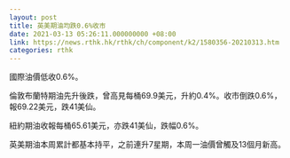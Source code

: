 ```yaml
---
layout: post
title: 英美期油均跌0.6%收市
date: 2021-03-13 05:26:11.000000000 +08:00
link: https://news.rthk.hk/rthk/ch/component/k2/1580356-20210313.htm
categories: rthk
---
```


國際油價低收0.6%。

倫敦布蘭特期油先升後跌，曾高見每桶69.9美元，升約0.4%。收市倒跌0.6%，報69.22美元，跌41美仙。

紐約期油收報每桶65.61美元，亦跌41美仙，跌幅0.6%。

英美期油本周累計都基本持平，之前連升7星期，本周一油價曾觸及13個月新高。
